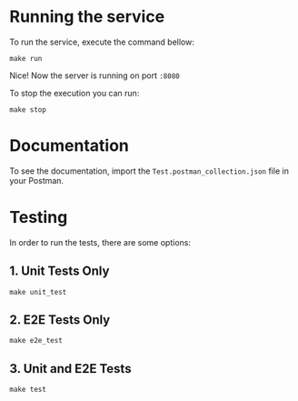 # Running the service

To run the service, execute the command bellow:

```
make run
```

Nice! Now the server is running on port `:8080`

To stop the execution you can run:

```
make stop
```


# Documentation

To see the documentation, import the `Test.postman_collection.json` file in your Postman.


# Testing

In order to run the tests, there are some options:

## 1. Unit Tests Only

```
make unit_test
```

## 2. E2E Tests Only

```
make e2e_test
```

## 3. Unit and E2E Tests

```
make test
```